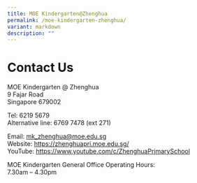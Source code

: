 ```yaml
---
title: MOE Kindergarten@Zhenghua
permalink: /moe-kindergarten-zhenghua/
variant: markdown
description: ""
---
```

# Contact Us

MOE Kindergarten @ Zhenghua    
9 Fajar Road   
Singapore 679002


Tel: 6219 5679<br>
Alternative line: 6769 7478 (ext 271)
  

Email:&nbsp;[mk\_zhenghua@moe.edu.sg](mailto:mk_zhenghua@moe.edu.sg)   
Website:&nbsp;<a href="https://zhenghuapri.moe.edu.sg/" target="_blank">https://zhenghuapri.moe.edu.sg/</a>   
YouTube:&nbsp;<a href="https://www.youtube.com/c/ZhenghuaPrimarySchool" target="_blank">https://www.youtube.com/c/ZhenghuaPrimarySchool</a>
  

MOE Kindergarten General Office Operating Hours:    
7.30am – 4.30pm